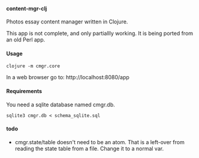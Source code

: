 #### content-mgr-clj

Photos essay content manager written in Clojure. 

This app is not complete, and only partiallly working. It is being ported from an old Perl app.

#### Usage

`clojure -m cmgr.core`

In a web browser go to: http://localhost:8080/app

#### Requirements

You need a sqlite database named cmgr.db.

`sqlite3 cmgr.db < schema_sqlite.sql`


#### todo

- cmgr.state/table doesn't need to be an atom. That is a left-over from reading the state table from a file.
  Change it to a normal var.
  
  
